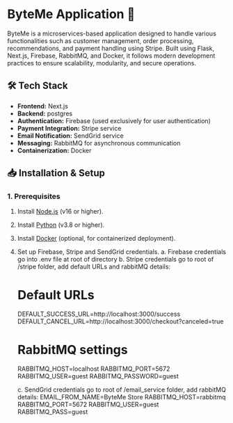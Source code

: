 # ByteMe Application 🚀

ByteMe is a microservices-based application designed to handle various functionalities such as customer management, order processing, recommendations, and payment handling using Stripe. Built using Flask, Next.js, Firebase, RabbitMQ, and Docker, it follows modern development practices to ensure scalability, modularity, and secure operations.

## 🛠 Tech Stack

- **Frontend:** Next.js
- **Backend:** postgres
- **Authentication:** Firebase (used exclusively for user authentication)
- **Payment Integration:** Stripe service
- **Email Notification:** SendGrid service
- **Messaging:** RabbitMQ for asynchronous communication
- **Containerization:** Docker


## 📥 Installation & Setup

### 1. Prerequisites

1. Install [Node.js](https://nodejs.org/) (v16 or higher).
2. Install [Python](https://www.python.org/) (v3.8 or higher).
3. Install [Docker](https://www.docker.com/) (optional, for containerized deployment).
4. Set up Firebase, Stripe and SendGrid credentials. 
   a. Firebase credentials go into .env file at root of directory
   b. Stripe credentials go to root of /stripe folder, add default URLs and rabbitMQ details:
      # Default URLs
      DEFAULT_SUCCESS_URL=http://localhost:3000/success
      DEFAULT_CANCEL_URL=http://localhost:3000/checkout?canceled=true

      # RabbitMQ settings
      RABBITMQ_HOST=localhost
      RABBITMQ_PORT=5672
      RABBITMQ_USER=guest
      RABBITMQ_PASSWORD=guest

   c. SendGrid credentials go to root of /email_service folder, add rabbitMQ details:
      EMAIL_FROM_NAME=ByteMe Store
      RABBITMQ_HOST=rabbitmq
      RABBITMQ_PORT=5672
      RABBITMQ_USER=guest
      RABBITMQ_PASS=guest

   
